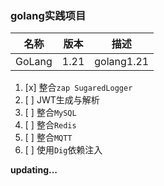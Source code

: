 ### golang实践项目

|            名称             |      版本       |      描述       |
|:-------------------------:|:-------------:|:-------------:|
|          GoLang           |     1.21      |  golang1.21   |

1. [x] 整合`zap SugaredLogger`
2. [ ] JWT生成与解析
3. [ ] 整合`MySQL`
4. [ ] 整合`Redis`
5. [ ] 整合`MQTT`
6. [ ] 使用`Dig`依赖注入

**updating...**
